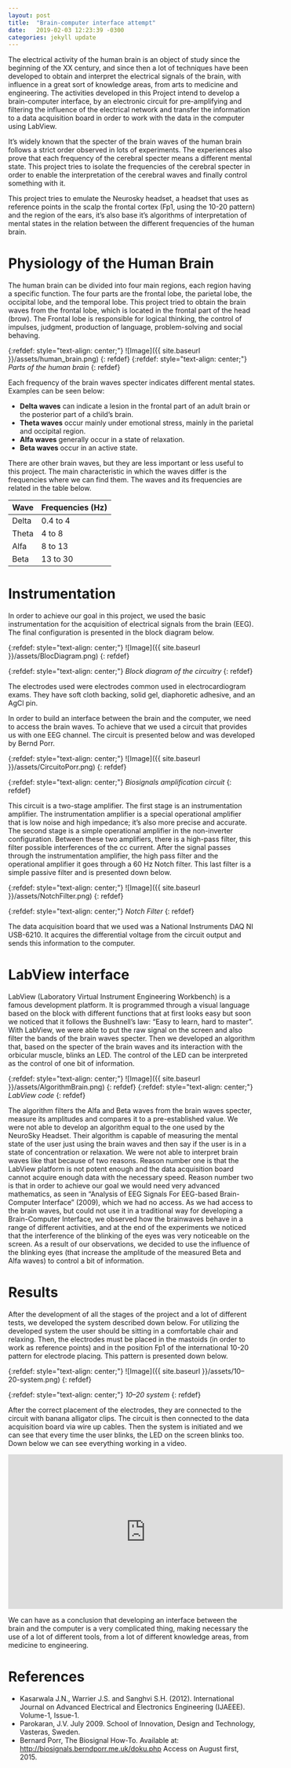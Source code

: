 ```yaml
---
layout: post
title:  "Brain-computer interface attempt"
date:   2019-02-03 12:23:39 -0300
categories: jekyll update
---
```

The electrical activity of the human brain is an object of study since the beginning of the XX century, and since then a lot of techniques have been developed to obtain and interpret the electrical signals of the brain, with influence in a great sort of knowledge areas, from arts to medicine and engineering. The activities developed in this Project intend to develop a brain-computer interface, by an electronic circuit for pre-amplifying and filtering the influence of the electrical network and transfer the information to a data acquisition board in order to work with the data in the computer using LabView.

It’s widely known that the specter of the brain waves of the human brain follows a strict order observed in lots of experiments. The experiences also prove that each frequency of the cerebral specter means a different mental state. This project tries to isolate the frequencies of the cerebral specter in order to enable the interpretation of the cerebral waves and finally control something with it.

This project tries to emulate the Neurosky headset, a headset that uses as reference points in the scalp the frontal cortex (Fp1, using the 10-20 pattern) and the region of the ears, it’s also base it’s algorithms of interpretation of mental states in the relation between the different frequencies of the human brain.

# Physiology of the Human Brain
The human brain can be divided into four main regions, each region having a specific function. The four parts are the frontal lobe, the parietal lobe, the occipital lobe, and the temporal lobe. This project tried to obtain the brain waves from the frontal lobe, which is located in the frontal part of the head (brow). The Frontal lobe is responsible for logical thinking, the control of impulses, judgment, production of language, problem-solving and social behaving.

{:refdef: style="text-align: center;"}
![Image]({{ site.baseurl }}/assets/human_brain.png)
{: refdef}
{:refdef: style="text-align: center;"}
*Parts of the human brain*
{: refdef}

Each frequency of the brain waves specter indicates different mental states. Examples can be seen below:

- **Delta waves** can indicate a lesion in the frontal part of an adult brain or the posterior part of a child’s brain.
- **Theta waves** occur mainly under emotional stress, mainly in the parietal and occipital region.
- **Alfa waves** generally occur in a state of relaxation.
- **Beta waves** occur in an active state.

There are other brain waves, but they are less important or less useful to this project. The main characteristic in which the waves differ is the frequencies where we can find them. The waves and its frequencies are related in the table below.

| Wave | Frequencies (Hz) |
|------|-----------------|
| Delta | 0.4 to 4 |
| Theta | 4 to 8 |
| Alfa  | 8 to 13 |
| Beta  | 13 to 30 |

# Instrumentation
In order to achieve our goal in this project, we used the basic instrumentation for the acquisition of electrical signals from the brain (EEG). The final configuration is presented in the block diagram below.

{:refdef: style="text-align: center;"}
![Image]({{ site.baseurl }}/assets/BlocDiagram.png)
{: refdef}

{:refdef: style="text-align: center;"}
*Block diagram of the circuitry*
{: refdef}

The electrodes used were electrodes common used in electrocardiogram exams. They have soft cloth backing, solid gel, diaphoretic adhesive, and an AgCl pin.

In order to build an interface between the brain and the computer, we need to access the brain waves. To achieve that we used a circuit that provides us with one EEG channel. The circuit is presented below and was developed by Bernd Porr.

{:refdef: style="text-align: center;"}
![Image]({{ site.baseurl }}/assets/CircuitoPorr.png)
{: refdef}

{:refdef: style="text-align: center;"}
*Biosignals amplification circuit*
{: refdef}

This circuit is a two-stage amplifier. The first stage is an instrumentation amplifier. The instrumentation amplifier is a special operational amplifier that is low noise and high impedance; it’s also more precise and accurate. The second stage is a simple operational amplifier in the non-inverter configuration. Between these two amplifiers, there is a high-pass filter, this filter possible interferences of the cc current. After the signal passes through the instrumentation amplifier, the high pass filter and the operational amplifier it goes through a 60 Hz Notch filter. This last filter is a simple passive filter and is presented down below.

{:refdef: style="text-align: center;"}
![Image]({{ site.baseurl }}/assets/NotchFilter.png)
{: refdef}

{:refdef: style="text-align: center;"}
*Notch Filter*
{: refdef}

The data acquisition board that we used was a National Instruments DAQ NI USB-6210. It acquires the differential voltage from the circuit output and sends this information to the computer.

# LabView interface
LabView (Laboratory Virtual Instrument Engineering Workbench) is a famous development platform. It is programmed through a visual language based on the block with different functions that at first looks easy but soon we noticed that it follows the Bushnell’s law: “Easy to learn, hard to master”. With LabView, we were able to put the raw signal on the screen and also filter the bands of the brain waves specter. Then we developed an algorithm that, based on the specter of the brain waves and its interaction with the orbicular muscle, blinks an LED. The control of the LED can be interpreted as the control of one bit of information.

{:refdef: style="text-align: center;"}
![Image]({{ site.baseurl }}/assets/AlgorithmBrain.png)
{: refdef}
{:refdef: style="text-align: center;"}
*LabView code*
{: refdef}

The algorithm filters the Alfa and Beta waves from the brain waves specter, measure its amplitudes and compares it to a pre-established value. We were not able to develop an algorithm equal to the one used by the NeuroSky Headset. Their algorithm is capable of measuring the mental state of the user just using the brain waves and then say if the user is in a state of concentration or relaxation. We were not able to interpret brain waves like that because of two reasons. Reason number one is that the LabView platform is not potent enough and the data acquisition board cannot acquire enough data with the necessary speed. Reason number two is that in order to achieve our goal we would need very advanced mathematics, as seen in “Analysis of EEG Signals For EEG-based Brain-Computer Interface” (2009), which we had no access. As we had access to the brain waves, but could not use it in a traditional way for developing a Brain-Computer Interface, we observed how the brainwaves behave in a range of different activities, and at the end of the experiments we noticed that the interference of the blinking of the eyes was very noticeable on the screen. As a result of our observations, we decided to use the influence of the blinking eyes (that increase the amplitude of the measured Beta and Alfa waves) to control a bit of information.

# Results
After the development of all the stages of the project and a lot of different tests, we developed the system described down below. For utilizing the developed system the user should be sitting in a comfortable chair and relaxing. Then, the electrodes must be placed in the mastoids (in order to work as reference points) and in the position Fp1 of the international 10-20 pattern for electrode placing. This pattern is presented down below.

{:refdef: style="text-align: center;"}
![Image]({{ site.baseurl }}/assets/10–20-system.png)
{: refdef}

{:refdef: style="text-align: center;"}
*10–20 system*
{: refdef}


After the correct placement of the electrodes, they are connected to the circuit with banana alligator clips. The circuit is then connected to the data acquisition board via wire up cables. Then the system is initiated and we can see that every time the user blinks, the LED on the screen blinks too. Down below we can see everything working in a video.

<div style="text-align: center;">
  <iframe
    width="560"
    height="315"
    src="https://www.youtube.com/embed/dTweEK7sa2A?si=RemIVlSv-2Uks_sH"
    title="YouTube video player"
    frameborder="0"
    allow="accelerometer; autoplay; clipboard-write; encrypted-media; gyroscope; picture-in-picture; web-share"
    referrerpolicy="strict-origin-when-cross-origin"
    allowfullscreen>
  </iframe>
</div>

We can have as a conclusion that developing an interface between the brain and the computer is a very complicated thing, making necessary the use of a lot of different tools, from a lot of different knowledge areas, from medicine to engineering.

# References
- Kasarwala J.N., Warrier J.S. and Sanghvi S.H. (2012). International Journal on Advanced Electrical and Electronics Engineering (IJAEEE). Volume-1, Issue-1.
- Parokaran, J.V. July 2009. School of Innovation, Design and Technology, Vasteras, Sweden.
- Bernard Porr, The Biosignal How-To. Available at: <http://biosignals.berndporr.me.uk/doku.php> Access on August first, 2015.

